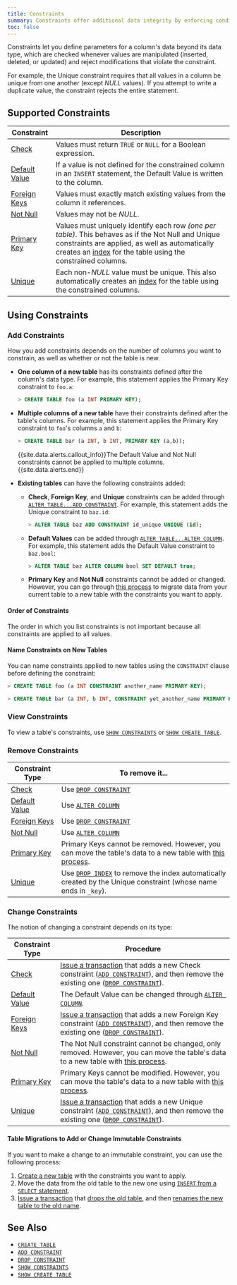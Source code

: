 ```yaml
---
title: Constraints
summary: Constraints offer additional data integrity by enforcing conditions on the data within a column. 
toc: false
---
```


Constraints let you define parameters for a column's data beyond its data type, which are checked whenever values are manipulated (inserted, deleted, or updated) and reject modifications that violate the constraint.

For example, the Unique constraint requires that all values in a column be unique from one another (except *NULL* values). If you attempt to write a duplicate value, the constraint rejects the entire statement.

<div id="toc"></div>

## Supported Constraints

| Constraint | Description |
|------------|-------------|
| [Check](check.html) | Values must return `TRUE` or `NULL` for a Boolean expression. |
| [Default Value](default-value.html) | If a value is not defined for the constrained column in an `INSERT` statement, the Default Value is written to the column. |
| [Foreign Keys](foreign-key.html) | Values must exactly match existing values from the column it references. |
| [Not Null](not-null.html) | Values may not be *NULL*. |
| [Primary Key](primary-key.html) | Values must uniquely identify each row *(one per table)*. This behaves as if the Not Null and Unique constraints are applied, as well as automatically creates an [index](indexes.html) for the table using the constrained columns. |
| [Unique](unique.html) | Each non-*NULL* value must be unique. This also automatically creates an [index](indexes.html) for the table using the constrained columns. |

## Using Constraints

### Add Constraints

How you add constraints depends on the number of columns you want to constrain, as well as whether or not the table is new.

- **One column of a new table** has its constraints defined after the column's data type. For example, this statement applies the Primary Key constraint to `foo.a`:

  ``` sql
  > CREATE TABLE foo (a INT PRIMARY KEY);
  ```
- **Multiple columns of a new table** have their constraints defined after the table's columns. For example, this statement applies the Primary Key constraint to `foo`'s columns `a` and `b`:

  ``` sql
  > CREATE TABLE bar (a INT, b INT, PRIMARY KEY (a,b));
  ```

  {{site.data.alerts.callout_info}}The Default Value and Not Null constraints cannot be applied to multiple columns.{{site.data.alerts.end}}

- **Existing tables** can have the following constraints added:
  - **Check**, **Foreign Key**, and **Unique** constraints can be added through [`ALTER TABLE...ADD CONSTRAINT`](add-constraint.html). For example, this statement adds the Unique constraint to `baz.id`:

    ~~~ sql
    > ALTER TABLE baz ADD CONSTRAINT id_unique UNIQUE (id);
    ~~~

  - **Default Values** can be added through [`ALTER TABLE...ALTER COLUMN`](alter-column.html#set-or-change-a-default-value). For example, this statement adds the Default Value constraint to `baz.bool`:

    ~~~ sql
    > ALTER TABLE baz ALTER COLUMN bool SET DEFAULT true;
    ~~~

  - **Primary Key** and **Not Null** constraints cannot be added or changed. However, you can go through [this process](#table-migrations-to-add-or-change-immutable-constraints) to migrate data from your current table to a new table with the constraints you want to apply.

#### Order of Constraints

The order in which you list constraints is not important because all constraints are applied to all values.

#### Name Constraints on New Tables

You can name constraints applied to new tables using the `CONSTRAINT` clause before defining the constraint:

``` sql
> CREATE TABLE foo (a INT CONSTRAINT another_name PRIMARY KEY);

> CREATE TABLE bar (a INT, b INT, CONSTRAINT yet_another_name PRIMARY KEY (a,b));
```

### View Constraints

To view a table's constraints, use [`SHOW CONSTRAINTS`](show-constraints.html) or [`SHOW CREATE TABLE`](show-create-table.html).

### Remove Constraints

| Constraint Type | To remove it... |
|-----------------|-----------|
| [Check](check.html) | Use [`DROP CONSTRAINT`](drop-constraint.html) |
| [Default Value](default-value.html) | Use [`ALTER COLUMN`](alter-column.html#remove-default-constraint) |
| [Foreign Keys](foreign-key.html) | Use [`DROP CONSTRAINT`](drop-constraint.html) | 
| [Not Null](not-null.html) | Use [`ALTER COLUMN`](alter-column.html#remove-not-null-constraint) | 
| [Primary Key](primary-key.html) | Primary Keys cannot be removed.  However, you can move the table's data to a new table with [this process](#table-migrations-to-add-or-change-immutable-constraints). | 
| [Unique](unique.html) | Use [`DROP INDEX`](drop-index.html) to remove the index automatically created by the Unique constraint (whose name ends in `_key`). |

### Change Constraints

The notion of changing a constraint depends on its type:

| Constraint Type | Procedure |
|-----------------|-----------|
| [Check](check.html) | [Issue a transaction](transactions.html#syntax) that adds a new Check constraint ([`ADD CONSTRAINT`](add-constraint.html)), and then remove the existing one ([`DROP CONSTRAINT`](drop-constraint.html)). |
| [Default Value](default-value.html) | The Default Value can be changed through [`ALTER COLUMN`](alter-column.html). |
| [Foreign Keys](foreign-key.html) | [Issue a transaction](transactions.html#syntax) that adds a new Foreign Key constraint ([`ADD CONSTRAINT`](add-constraint.html)), and then remove the existing one ([`DROP CONSTRAINT`](drop-constraint.html)). | 
| [Not Null](not-null.html) | The Not Null constraint cannot be changed, only removed. However, you can move the table's data to a new table with [this process](#table-migrations-to-add-or-change-immutable-constraints). | 
| [Primary Key](primary-key.html) | Primary Keys cannot be modified.  However, you can move the table's data to a new table with [this process](#table-migrations-to-add-or-change-immutable-constraints). | 
| [Unique](unique.html) | [Issue a transaction](transactions.html#syntax) that adds a new Unique constraint ([`ADD CONSTRAINT`](add-constraint.html)), and then remove the existing one ([`DROP CONSTRAINT`](drop-constraint.html)). |

#### Table Migrations to Add or Change Immutable Constraints

If you want to make a change to an immutable constraint, you can use the following process:

1. [Create a new table](create-table.html) with the constraints you want to apply.
2. Move the data from the old table to the new one using [`INSERT` from a `SELECT` statement](insert.html#insert-from-a-select-statement).
3. [Issue a transaction](transactions.html#syntax) that [drops the old table](drop-table.html), and then [renames the new table to the old name](rename-table.html).

## See Also

- [`CREATE TABLE`](create-table.html)
- [`ADD CONSTRAINT`](add-constraint.html)
- [`DROP CONSTRAINT`](drop-constraint.html)
- [`SHOW CONSTRAINTS`](show-constraints.html)
- [`SHOW CREATE TABLE`](show-create-table.html)

